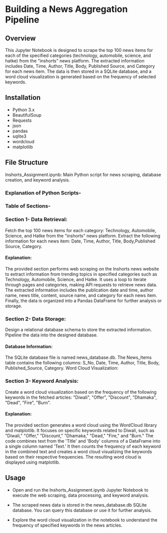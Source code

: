 # Building a News Aggregation Pipeline


## Overview

This Jupyter Notebook is designed to scrape the top 100 news items for each of the specified categories (technology, automobile, science, and hatke) from the "inshorts" news platform. 
The extracted information includes Date, Time, Author, Title, Body, Published Source, and Category for each news item. The data is then stored in a SQLite database, and a word cloud visualization is generated based on the frequency of selected keywords.





## Installation

- Python 3.x
- BeautifulSoup
- Requests
- json
- pandas
- sqlite3
- wordcloud
- matplotlib
## File Structure

Inshorts_Assignment.ipynb: Main Python script for news scraping, database creation, and keyword analysis.

### Explanation of Python Scripts-

### Table of Sections-
### Section 1- Data Retrieval:

Fetch the top 100 news items for each category: Technology, Automobile, Science, and Hatke from the "inshorts" news platform.
Extract the following information for each news item: Date, Time, Author, Title, Body,Published Source, Category.

#### Explanation:

The provided section performs web scraping on the Inshorts news website to extract information from trending topics in specified categories such as Technology, Automobile, Science, and Hatke. It uses a loop to iterate through pages and categories, making API requests to retrieve news data. The extracted information includes the publication date and time, author name, news title, content, source name, and category for each news item. Finally, the data is organized into a Pandas DataFrame for further analysis or storage.

### Section 2- Data Storage:

Design a relational database schema to store the extracted information.
Pipeline the data into the designed database.

#### Database Information:
The SQLite database file is named news_database.db.
The News_Items table contains the following columns: S_No, Date, Time, Author, Title, Body, Published_Source, Category.
Word Cloud Visualization:

### Section 3- Keyword Analysis:

Create a word cloud visualization based on the frequency of the following keywords in the fetched articles: "Diwali", "Offer", "Discount", "Dhamaka", "Dead", "Fire", "Burn".

#### Explanation:
The provided section generates a word cloud using the WordCloud library and matplotlib. It focuses on specific keywords related to Diwali, such as "Diwali," "Offer," "Discount," "Dhamaka," "Dead," "Fire," and "Burn." The code combines text from the 'Title' and 'Body' columns of a DataFrame into a single column named 'Text.' It then counts the frequency of each keyword in the combined text and creates a word cloud visualizing the keywords based on their respective frequencies. The resulting word cloud is displayed using matplotlib.



## Usage
- Open and run the Inshorts_Assignment.ipynb Jupyter Notebook to execute the web scraping, data processing, and keyword analysis.

- The scraped news data is stored in the news_database.db SQLite database. You can query this database or use it for further analysis.

- Explore the word cloud visualization in the notebook to understand the frequency of specified keywords in the news articles.



